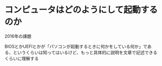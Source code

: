 # コンピュータはどのようにして起動するのか

2016年の課題

BIOSとかUEFIとかが「パソコンが起動するときに何かをしている何か」である、というくらいは知ってはいるけど、もっと具体的に説明を文章で記述できるくらいに理解する

